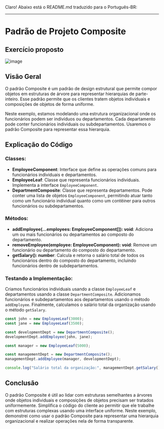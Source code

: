 Claro! Abaixo está o README.md traduzido para o Português-BR:

---

# Padrão de Projeto Composite

## Exercício proposto
![image](https://github.com/Serg-Ale/atividade02-Arquitetura-De-Software-UTFPR-/assets/74671270/69658816-d4cc-4a41-9482-aa5a7b474fad)


## Visão Geral

O padrão Composite é um padrão de design estrutural que permite compor objetos em estruturas de árvore para representar hierarquias de parte-inteiro. Esse padrão permite que os clientes tratem objetos individuais e composições de objetos de forma uniforme.

Neste exemplo, estamos modelando uma estrutura organizacional onde os funcionários podem ser indivíduos ou departamentos. Cada departamento pode conter funcionários individuais ou subdepartamentos. Usaremos o padrão Composite para representar essa hierarquia.

## Explicação do Código

### Classes:

- **EmployeeComponent**: Interface que define as operações comuns para funcionários individuais e departamentos.
- **EmployeeLeaf**: Classe que representa funcionários individuais. Implementa a interface `EmployeeComponent`.
- **DepartmentComposite**: Classe que representa departamentos. Pode conter uma lista de objetos `EmployeeComponent`, permitindo atuar tanto como um funcionário individual quanto como um contêiner para outros funcionários ou subdepartamentos.

### Métodos:

- **addEmployee(...employees: EmployeeComponent[]): void**: Adiciona um ou mais funcionários ou departamentos ao composto do departamento.
- **removeEmployee(employee: EmployeeComponent): void**: Remove um funcionário ou departamento do composto do departamento.
- **getSalary(): number**: Calcula e retorna o salário total de todos os funcionários dentro do composto do departamento, incluindo funcionários dentro de subdepartamentos.

### Testando a Implementação:

Criamos funcionários individuais usando a classe `EmployeeLeaf` e departamentos usando a classe `DepartmentComposite`. Adicionamos funcionários e subdepartamentos aos departamentos usando o método `addEmployee`. Finalmente, calculamos o salário total da organização usando o método `getSalary`.

```typescript
const john = new EmployeeLeaf(3000);
const jane = new EmployeeLeaf(3500);

const developmentDept = new DepartmentComposite();
developmentDept.addEmployee(john, jane);

const manager = new EmployeeLeaf(5000);

const managementDept = new DepartmentComposite();
managementDept.addEmployee(manager, developmentDept);

console.log("Salário total da organização:", managementDept.getSalary());
```

## Conclusão

O padrão Composite é útil ao lidar com estruturas semelhantes a árvores onde objetos individuais e composições de objetos precisam ser tratados uniformemente. Simplifica o código do cliente ao permitir que ele trabalhe com estruturas complexas usando uma interface uniforme. Neste exemplo, demonstrei como usar o padrão Composite para representar uma hierarquia organizacional e realizar operações nela de forma transparente.
